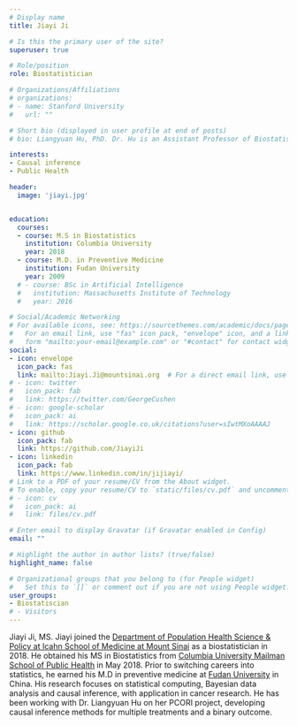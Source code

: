 ```yaml
---
# Display name
title: Jiayi Ji

# Is this the primary user of the site?
superuser: true

# Role/position
role: Biostatistician

# Organizations/Affiliations
# organizations:
# - name: Stanford University
#   url: ""

# Short bio (displayed in user profile at end of posts)
# bio: Liangyuan Hu, PhD. Dr. Hu is an Assistant Professor of Biostatistics in the Department of Population Health Science & Policy at Mount Sinai School of Medicine. She is also affiliated with the Tisch Cancer Institute and the Institute for Health Care Delivery Science.  She received her PhD in Biostatistics from Brown University. Dr. Hu’s research focuses on statistical methods for causal inference, missing data, survival analysis, longitudinal data analysis, Bayesian inference and machine learning. Dr. Hu is principal investigator of a PCORI grant developing and improving statistical methods for the estimation of causal effects and the handling of unmeasured confounding in the context of multiple treatments, and principal investigator of an NIH grant developing Bayesian machine learning methods for causal inference with multiple treatments and multilevel survival data.

interests:
- Causal inference
- Public Health

header:
  image: 'jiayi.jpg'


education:
  courses:
  - course: M.S in Biostatistics
    institution: Columbia University
    year: 2018
  - course: M.D. in Preventive Medicine
    institution: Fudan University
    year: 2009
  # - course: BSc in Artificial Intelligence
  #   institution: Massachusetts Institute of Technology
  #   year: 2016

# Social/Academic Networking
# For available icons, see: https://sourcethemes.com/academic/docs/page-builder/#icons
#   For an email link, use "fas" icon pack, "envelope" icon, and a link in the
#   form "mailto:your-email@example.com" or "#contact" for contact widget.
social:
- icon: envelope
  icon_pack: fas
  link: mailto:Jiayi.Ji@mountsinai.org  # For a direct email link, use "mailto:test@example.org".
# - icon: twitter
#   icon_pack: fab
#   link: https://twitter.com/GeorgeCushen
# - icon: google-scholar
#   icon_pack: ai
#   link: https://scholar.google.co.uk/citations?user=sIwtMXoAAAAJ
- icon: github
  icon_pack: fab
  link: https://github.com/JiayiJi
- icon: linkedin
  icon_pack: fab
  link: https://www.linkedin.com/in/jijiayi/
# Link to a PDF of your resume/CV from the About widget.
# To enable, copy your resume/CV to `static/files/cv.pdf` and uncomment the lines below.
# - icon: cv
#   icon_pack: ai
#   link: files/cv.pdf

# Enter email to display Gravatar (if Gravatar enabled in Config)
email: ""

# Highlight the author in author lists? (true/false)
highlight_name: false

# Organizational groups that you belong to (for People widget)
#   Set this to `[]` or comment out if you are not using People widget.
user_groups:
- Biostatiscian
# - Visitors
---
```


Jiayi Ji, MS. Jiayi joined the [Department of Population Health Science & Policy at Icahn School of Medicine at Mount Sinai](https://icahn.mssm.edu/research/institute-health-care-delivery/tci-biostatistics) as a biostatistician in 2018. He obtained his MS in Biostatistics from [Columbia University Mailman School of Public Health](https://www.mailman.columbia.edu/) in May 2018. Prior to switching careers into statistics, he earned his M.D in preventive medicine at [Fudan University](http://www.fudan.edu.cn/en/) in China. His research focuses on statistical computing, Bayesian data analysis and causal inference, with application in cancer research. He has been working with Dr. Liangyuan Hu on her PCORI project, developing causal inference methods for multiple treatments and a binary outcome.

